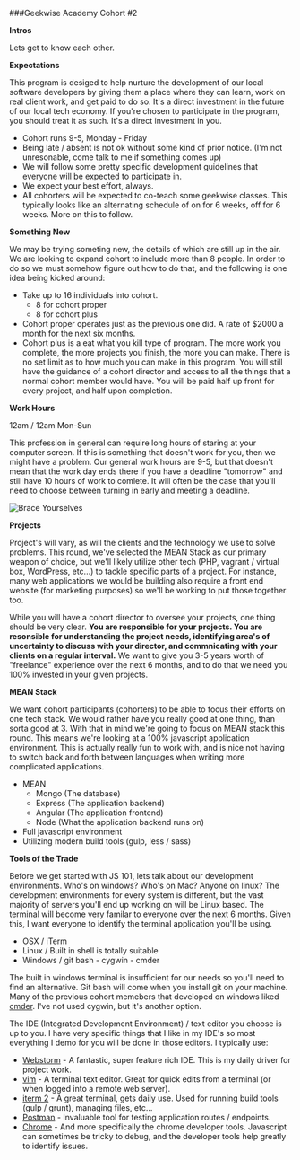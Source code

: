 ###Geekwise Academy Cohort #2

**Intros**

Lets get to know each other.

**Expectations**

This program is desiged to help nurture the development of our local software developers by giving them a place where they can learn, work on real client work, and get paid to do so.  It's a direct investment in the future of our local tech economy.  If you're chosen to participate in the program, you should treat it as such.  It's a direct investment in you. 

* Cohort runs 9-5, Monday - Friday
* Being late / absent is not ok without some kind of prior notice.  (I'm not unresonable, come talk to me if something comes up)
* We will follow some pretty specific development guidelines that everyone will be expected to participate in.
* We expect your best effort, always.
* All cohorters will be expected to co-teach some geekwise classes.  This typically looks like an alternating schedule of on for 6 weeks, off for 6 weeks.  More on this to follow.

**Something New**

We may be trying someting new, the details of which are still up in the air.  We are looking to expand cohort to include more than 8 people.  In order to do so we must somehow figure out how to do that, and the following is one idea being kicked around:

* Take up to 16 individuals into cohort.
    * 8 for cohort proper
    * 8 for cohort plus
* Cohort proper operates just as the previous one did.  A rate of $2000 a month for the next six months.
* Cohort plus is a eat what you kill type of program.  The more work you complete, the more projects you finish, the more you can make.  There is no set limit as to how much you can make in this program.  You will still have the guidance of a cohort director and access to all the things that a normal cohort member would have.  You will be paid half up front for every project, and half upon completion. 

**Work Hours**

12am / 12am Mon-Sun

This profession in general can require long hours of staring at your computer screen.  If this is something that doesn't work for you, then we might have a problem.  Our general work hours are 9-5, but that doesn't mean that the work day ends there if you have a deadline "tomorrow" and still have 10 hours of work to comlete.  It will often be the case that you'll need to choose between turning in early and meeting a deadline.  

![Brace Yourselves](https://i.imgflip.com/ntbsy.jpg)

**Projects**

Project's will vary, as will the clients and the technology we use to solve problems.  This round, we've selected the MEAN Stack as our primary weapon of choice, but we'll likely utilize other tech (PHP, vagrant / virtual box, WordPress, etc...) to tackle specific parts of a project.  For instance, many web applications we would be building also require a front end website (for marketing purposes) so we'll be working to put those together too.  

While you will have a cohort director to oversee your projects, one thing should be very clear.  __**You are responsible for your projects.  You are resonsible for understanding the project needs, identifying area's of uncertainty to discuss with your director, and commnicating with your clients on a regular interval.**__  We want to give you 3-5 years worth of "freelance" experience over the next 6 months, and to do that we need you 100% invested in your given projects.

**MEAN Stack**

We want cohort participants (cohorters) to be able to focus their efforts on one tech stack.  We would rather have you really good at one thing, than sorta good at 3.  With that in mind we're going to focus on MEAN stack this round.  This means we're looking at a 100% javascript application environment.  This is actually really fun to work with, and is nice not having to switch back and forth between languages when writing more complicated applications.

* MEAN
    * Mongo (The database)
    * Express (The application backend)
    * Angular (The application frontend)
    * Node (What the application backend runs on)
* Full javascript environment
* Utilizing modern build tools (gulp, less / sass)

**Tools of the Trade**

Before we get started with JS 101, lets talk about our development environments.  Who's on windows?  Who's on Mac?  Anyone on linux?  The development environments for every system is different, but the vast majority of servers you'll end up working on will be Linux based.  The terminal will become very familar to everyone over the next 6 months.  Given this, I want everyone to identify the terminal application you'll be using.  

* OSX / iTerm
* Linux / Built in shell is totally suitable
* Windows / git bash - cygwin - cmder

The built in windows terminal is insufficient for our needs so you'll need to find an alternative.  Git bash will come when you install git on your machine.  Many of the previous cohort memebers that developed on windows liked [cmder](http://gooseberrycreative.com/cmder/).  I've not used cygwin, but it's another option.

The IDE (Integrated Development Environment) / text editor you choose is up to you.  I have very specific things that I like in my IDE's so most everything I demo for you will be done in those editors.  I typically use:

* [Webstorm](https://www.jetbrains.com/webstorm/) - A fantastic, super feature rich IDE.  This is my daily driver for project work.
* [vim](http://www.vim.org/) - A terminal text editor. Great for quick edits from a terminal (or when logged into a remote web server).
* [iterm 2](https://www.iterm2.com/) - A great terminal, gets daily use.  Used for running build tools (gulp / grunt), managing files, etc...
* [Postman](https://chrome.google.com/webstore/detail/postman/fhbjgbiflinjbdggehcddcbncdddomop) - Invaluable tool for testing application routes / endpoints.
* [Chrome](http://www.google.com/chrome/) - And more specifically the chrome developer tools.  Javascript can sometimes be tricky to debug, and the developer tools help greatly to identify issues.
















